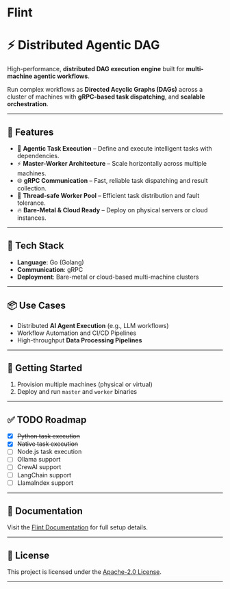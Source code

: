 # Flint 
# ⚡ Distributed Agentic DAG

High-performance, **distributed DAG execution engine** built for **multi-machine agentic workflows**.

Run complex workflows as **Directed Acyclic Graphs (DAGs)** across a cluster of machines with **gRPC-based task dispatching**, and **scalable orchestration**.

---

## 🚀 Features

- 🧠 **Agentic Task Execution** – Define and execute intelligent tasks with dependencies.
- ⚡ **Master-Worker Architecture** – Scale horizontally across multiple machines.
- 🌐 **gRPC Communication** – Fast, reliable task dispatching and result collection.
- 🧵 **Thread-safe Worker Pool** – Efficient task distribution and fault tolerance.
- 🔥 **Bare-Metal & Cloud Ready** – Deploy on physical servers or cloud instances.

---

## 🔧 Tech Stack

- **Language**: Go (Golang)
- **Communication**: gRPC
- **Deployment**: Bare-metal or cloud-based multi-machine clusters

---

## 📦 Use Cases

- Distributed **AI Agent Execution** (e.g., LLM workflows)
- Workflow Automation and CI/CD Pipelines
- High-throughput **Data Processing Pipelines**

---

## 🚀 Getting Started

1. Provision multiple machines (physical or virtual)
2. Deploy and run `master` and `worker` binaries

---

## ✅ TODO Roadmap

- [x] ~~Python task execution~~
- [x] ~~Native task execution~~
- [ ] Node.js task execution
- [ ] Ollama support
- [ ] CrewAI support
- [ ] LangChain support
- [ ] LlamaIndex support

---

## 📄 Documentation

Visit the [Flint Documentation](https://aboyai.com/open-source/flint) for full setup details. 

---

## 📄 License

This project is licensed under the [Apache-2.0 License](https://www.apache.org/licenses/LICENSE-2.0).

---
